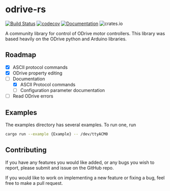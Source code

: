# odrive-rs
[![Build Status](https://travis-ci.com/Noah-Kennedy/odrive-rs.svg?branch=master)](https://travis-ci.com/Noah-Kennedy/odrive-rs)
[![codecov](https://codecov.io/gh/Noah-Kennedy/odrive-rs/branch/master/graph/badge.svg)](https://codecov.io/gh/Noah-Kennedy/odrive-rs)
[![Documentation](https://docs.rs/odrive-rs/badge.svg)](https://docs.rs/odrive-rs)
![crates.io](https://img.shields.io/crates/v/odrive-rs.svg)

A community library for control of ODrive motor controllers.
This library was based heavily on the ODrive python and Arduino libraries.

## Roadmap
- [x] ASCII protocol commands
- [x] ODrive property editing
- [ ] Documentation
    - [x]   ASCII Protocol commands 
    - [ ]   Configuration parameter documentation
- [ ] Read ODrive errors

## Examples
The examples directory has several examples. To run one, run
```bash
cargo run --example {Example} -- /dev/ttyACM0
```

## Contributing
If you have any features you would like added, or any bugs you wish to
report, please submit and issue on the GitHub repo.

If you would like to work on implementing a new feature or fixing a bug,
feel free to make a pull request.